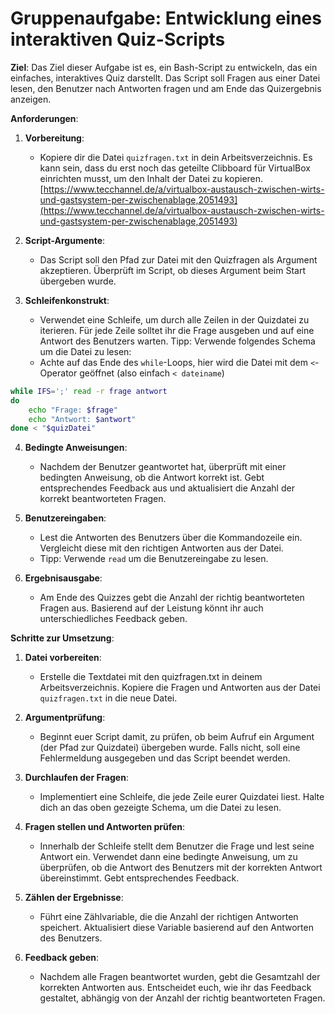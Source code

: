 # Gruppenaufgabe: Entwicklung eines interaktiven Quiz-Scripts

**Ziel**: Das Ziel dieser Aufgabe ist es, ein Bash-Script zu entwickeln, das ein einfaches, interaktives Quiz darstellt. Das Script soll Fragen aus einer Datei lesen, den Benutzer nach Antworten fragen und am Ende das Quizergebnis anzeigen.

**Anforderungen**:

1. **Vorbereitung**:
   - Kopiere dir die Datei `quizfragen.txt` in dein Arbeitsverzeichnis. Es kann sein, dass du erst noch das geteilte Clibboard für VirtualBox einrichten musst, um den Inhalt der Datei zu kopieren. [https://www.tecchannel.de/a/virtualbox-austausch-zwischen-wirts-und-gastsystem-per-zwischenablage,2051493](https://www.tecchannel.de/a/virtualbox-austausch-zwischen-wirts-und-gastsystem-per-zwischenablage,2051493)

2. **Script-Argumente**:
   - Das Script soll den Pfad zur Datei mit den Quizfragen als Argument akzeptieren. Überprüft im Script, ob dieses Argument beim Start übergeben wurde.

3. **Schleifenkonstrukt**:
   - Verwendet eine Schleife, um durch alle Zeilen in der Quizdatei zu iterieren. Für jede Zeile solltet ihr die Frage ausgeben und auf eine Antwort des Benutzers warten.
   Tipp: Verwende folgendes Schema um die Datei zu lesen:
   - Achte auf das Ende des `while`-Loops, hier wird die Datei mit dem `<`-Operator geöffnet (also einfach `< dateiname`)

```bash
while IFS=';' read -r frage antwort
do
    echo "Frage: $frage"
    echo "Antwort: $antwort"
done < "$quizDatei" 
```

4. **Bedingte Anweisungen**:
   - Nachdem der Benutzer geantwortet hat, überprüft mit einer bedingten Anweisung, ob die Antwort korrekt ist. Gebt entsprechendes Feedback aus und aktualisiert die Anzahl der korrekt beantworteten Fragen.

5. **Benutzereingaben**:
   - Lest die Antworten des Benutzers über die Kommandozeile ein. Vergleicht diese mit den richtigen Antworten aus der Datei.
   - Tipp: Verwende `read` um die Benutzereingabe zu lesen.

6. **Ergebnisausgabe**:
   - Am Ende des Quizzes gebt die Anzahl der richtig beantworteten Fragen aus. Basierend auf der Leistung könnt ihr auch unterschiedliches Feedback geben.

**Schritte zur Umsetzung**:

1. **Datei vorbereiten**:
   - Erstelle die Textdatei mit den quizfragen.txt in deinem Arbeitsverzeichnis. Kopiere die Fragen und Antworten aus der Datei `quizfragen.txt` in die neue Datei.

2. **Argumentprüfung**:
   - Beginnt euer Script damit, zu prüfen, ob beim Aufruf ein Argument (der Pfad zur Quizdatei) übergeben wurde. Falls nicht, soll eine Fehlermeldung ausgegeben und das Script beendet werden.

3. **Durchlaufen der Fragen**:
   - Implementiert eine Schleife, die jede Zeile eurer Quizdatei liest. Halte dich an das oben gezeigte Schema, um die Datei zu lesen.

4. **Fragen stellen und Antworten prüfen**:
   - Innerhalb der Schleife stellt dem Benutzer die Frage und lest seine Antwort ein. Verwendet dann eine bedingte Anweisung, um zu überprüfen, ob die Antwort des Benutzers mit der korrekten Antwort übereinstimmt. Gebt entsprechendes Feedback.

5. **Zählen der Ergebnisse**:
   - Führt eine Zählvariable, die die Anzahl der richtigen Antworten speichert. Aktualisiert diese Variable basierend auf den Antworten des Benutzers.

6. **Feedback geben**:
   - Nachdem alle Fragen beantwortet wurden, gebt die Gesamtzahl der korrekten Antworten aus. Entscheidet euch, wie ihr das Feedback gestaltet, abhängig von der Anzahl der richtig beantworteten Fragen.
